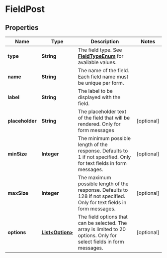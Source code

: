 
# FieldPost

## Properties
Name | Type | Description | Notes
------------ | ------------- | ------------- | -------------
**type** | **String** | The field type. See [**FieldTypeEnum**](Enums.md#FieldTypeEnum) for available values. | 
**name** | **String** | The name of the field. Each field name must be unique per form. | 
**label** | **String** | The label to be displayed with the field. | 
**placeholder** | **String** | The placeholder text of the field that will be rendered. Only for form messages  |  [optional]
**minSize** | **Integer** | The minimum possible length of the response. Defaults to 1 if not specified. Only for text fields in form messages.  |  [optional]
**maxSize** | **Integer** | The maximum possible length of the response. Defaults to 128 if not specified. Only for text fields in form messages.  |  [optional]
**options** | [**List&lt;Option&gt;**](Option.md) | The field options that can be selected. The array is limited to 20 options. Only for select fields in form messages.  |  [optional]



